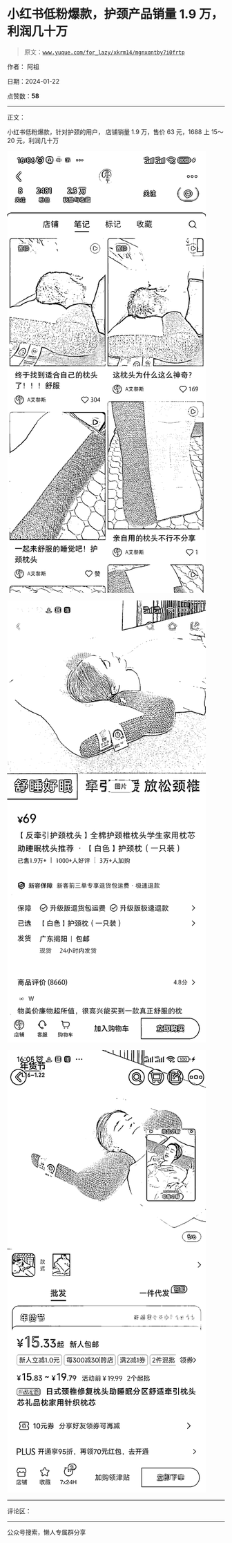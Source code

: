 # 小红书低粉爆款，护颈产品销量 1.9 万，利润几十万

> 原文：[`www.yuque.com/for_lazy/xkrm14/mgnxqntby7i0frtp`](https://www.yuque.com/for_lazy/xkrm14/mgnxqntby7i0frtp)

作者： 阿祖

日期：2024-01-22

点赞数：**58**

* * *

正文：

小红书低粉爆款，针对护颈的用户， 店铺销量 1.9 万，售价 63 元，1688 上 15～20 元，利润几十万

![](img/1a516a69871b9750f8555782b140af37.png)

![](img/42d1bbf28a4c0dfddafea75355e24dab.png)

![](img/a3af604da7de5d574d83e3fdf6d91336.png)

* * *

评论区：

* * *

公众号搜索，懒人专属群分享